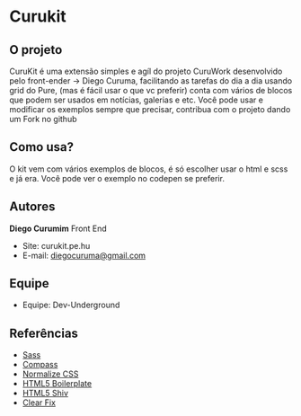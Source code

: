 # Curukit

## O projeto

CuruKit é uma extensão simples e agíl do projeto CuruWork desenvolvido pelo front-ender -> Diego Curuma, facilitando as tarefas do dia a dia usando grid do Pure, (mas é fácil usar o que vc preferir) conta com vários de blocos que podem ser usados em notícias, galerias e etc. Você pode usar e modificar os exemplos sempre que precisar, contribua com o projeto dando um Fork no github


## Como usa?

O kit  vem com vários exemplos de blocos, é só escolher usar o html e scss e já era. Você pode ver o exemplo no codepen se preferir.


## Autores

**Diego Curumim** Front End


* Site: curukit.pe.hu
* E-mail: diegocuruma@gmail.com

## Equipe

* Equipe: Dev-Underground


## Referências

* [Sass](http://sass-lang.com/)
* [Compass](http://compass-style.org/)
* [Normalize CSS](http://necolas.github.io/normalize.css/)
* [HTML5 Boilerplate](http://html5boilerplate.com/)
* [HTML5 Shiv](https://github.com/aFarkas/html5shiv)
* [Clear Fix](http://nicolasgallagher.com/micro-clearfix-hack/)
